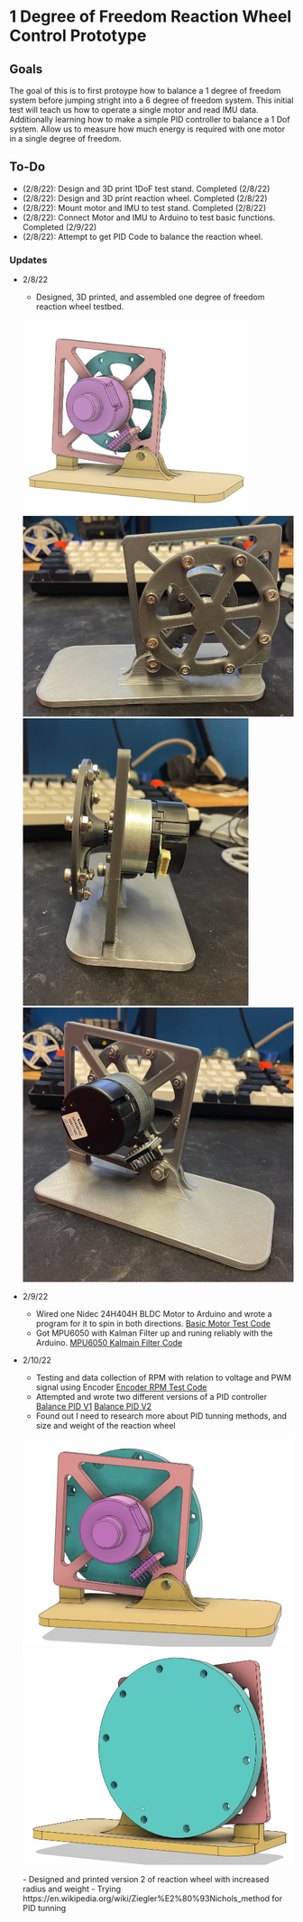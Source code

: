 # 1 Degree of Freedom Reaction Wheel Control Prototype

## Goals
The goal of this is to first protoype how to balance a 1 degree of freedom system before jumping stright into a 6 degree of freedom system. This initial test will teach us how to operate a single motor and read IMU data. Additionally learning how to make a simple PID controller to balance a 1 Dof system. Allow us to measure how much energy is required with one motor in a single degree of freedom. 

## To-Do
- (2/8/22): Design and 3D print 1DoF test stand. Completed (2/8/22)
- (2/8/22): Design and 3D print reaction wheel. Completed (2/8/22)
- (2/8/22): Mount motor and IMU to test stand. Completed (2/8/22)
- (2/8/22): Connect Motor and IMU to Arduino to test basic functions. Completed (2/9/22)
- (2/8/22): Attempt to get PID Code to balance the reaction wheel. 


### Updates 

- 2/8/22
    - Designed, 3D printed, and assembled one degree of freedom reaction wheel testbed.
    <p float="left">
        <img src="https://github.com/dylanballback/CubeSat_Attitude_Control/blob/main/Images/1Dof_testbed/CAD_1DOF_testbed_V1.jpeg" width="400" >
        <img src="https://github.com/dylanballback/CubeSat_Attitude_Control/blob/main/Images/1Dof_testbed/front_1DoF_testbed_V1.jpeg" width="500" >
        <img src="https://github.com/dylanballback/CubeSat_Attitude_Control/blob/main/Images/1Dof_testbed/side_1DoF_testbed_V1.jpeg" width="400" >
        <img src="https://github.com/dylanballback/CubeSat_Attitude_Control/blob/main/Images/1Dof_testbed/back_1DoF_testbed_V1.jpeg" width="500" >
    </p>
    

- 2/9/22
    - Wired one Nidec 24H404H BLDC Motor to Arduino and wrote a program for it to spin in both directions. [Basic Motor Test Code](https://github.com/dylanballback/CubeSat_Attitude_Control/blob/main/1DoF%20Prototype/Arduino/motor_test_basic/motor_test_basic.ino)
    - Got MPU6050 with Kalman Filter up and runing reliably with the Arduino. [MPU6050 Kalmain Filter Code](https://github.com/dylanballback/CubeSat_Attitude_Control/blob/main/1DoF%20Prototype/Arduino/MPU6050_Kalman_Filter/MPU6050_Kalman_Filter.ino)


- 2/10/22
    - Testing and data collection of RPM with relation to voltage and PWM signal using Encoder [Encoder RPM Test Code](https://github.com/dylanballback/CubeSat_Attitude_Control/blob/main/1DoF%20Prototype/Arduino/encoder_test/encoder_test.ino)
    - Attempted and wrote two different versions of a PID controller [Balance PID V1](https://github.com/dylanballback/CubeSat_Attitude_Control/blob/main/1DoF%20Prototype/Arduino/balance_V1/balance_V1.ino) [Balance PID V2](https://github.com/dylanballback/CubeSat_Attitude_Control/blob/main/1DoF%20Prototype/Arduino/balance_V2/balance_V2.ino)
    - Found out I need to research more about PID tunning methods, and size and weight of the reaction wheel
     <p float="left">
        <img src="https://github.com/dylanballback/CubeSat_Attitude_Control/blob/main/Images/1Dof_testbed/CAD_1DoF_testbed_V2.jpeg" width="500" >
        <img src="https://github.com/dylanballback/CubeSat_Attitude_Control/blob/main/Images/1Dof_testbed/CAD2_1DoF_testbed_V2.jpeg" width="500" >
    </p>
    - Designed and printed version 2 of reaction wheel with increased radius and weight 
    - Trying https://en.wikipedia.org/wiki/Ziegler%E2%80%93Nichols_method for PID tunning